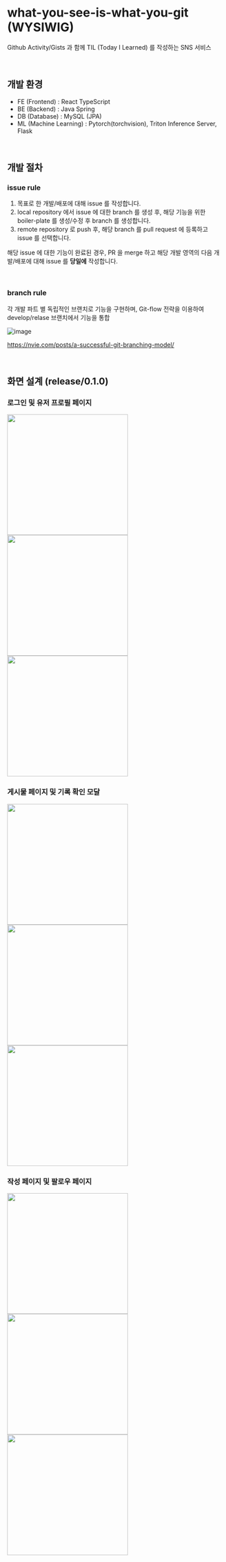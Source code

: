 # what-you-see-is-what-you-git (WYSIWIG)

Github Activity/Gists 과 함께 TIL (Today I Learned) 를 작성하는 SNS 서비스

<br />

## 개발 환경

- FE (Frontend) : React TypeScript
- BE (Backend) : Java Spring
- DB (Database) : MySQL (JPA)
- ML (Machine Learning) : Pytorch(torchvision), Triton Inference Server, Flask

<br />

## 개발 절차

### issue rule

1. 목표로 한 개발/배포에 대해 issue 를 작성합니다.
2. local repository 에서 issue 에 대한 branch 를 생성 후, 해당 기능을 위한 boiler-plate 를 생성/수정 후 branch 를 생성합니다. 
3. remote repository 로 push 후, 해당 branch 를 pull request 에 등록하고 issue 를 선택합니다. 

해당 issue 에 대한 기능이 완료된 경우, PR 을 merge 하고 해당 개발 영역의 다음 개발/배포에 대해 issue 를 __당일에__ 작성합니다.  

<br />

### branch rule

각 개발 파트 별 독립적인 브랜치로 기능을 구현하며, Git-flow 전략을 이용하여 develop/relase 브랜치에서 기능을 통합

![image](https://user-images.githubusercontent.com/50660684/135558970-a12e4a7f-1929-42fa-afc2-c7f39a271b3f.png)

<https://nvie.com/posts/a-successful-git-branching-model/>

<br />

## 화면 설계 (release/0.1.0)

### 로그인 및 유저 프로필 페이지

<div>
<img src="https://user-images.githubusercontent.com/50660684/143395563-31bd167b-8a34-4732-9640-9fe78203648d.png" height="280"/>
<img src="https://user-images.githubusercontent.com/50660684/143396259-fa5b1d36-cd50-4642-8e5d-b279997e68c5.png" height="280" />
<img src="https://user-images.githubusercontent.com/50660684/143396666-10329368-c3c0-4da8-98cf-8f7f9778b05c.png" height="280" />
</div>

### 게시물 페이지 및 기록 확인 모달

<div>
<img src="https://user-images.githubusercontent.com/50660684/143396438-9d66e718-5d75-462d-9b51-4b7b0ec65323.png" height="280" />
<img src="https://user-images.githubusercontent.com/50660684/143397118-40f43d35-b150-4bf7-b40c-c635eb0677e0.png" height="280" />
<img src="https://user-images.githubusercontent.com/50660684/143396750-9cf50d21-de30-46fe-9231-24614fcf347e.png" height="280" />
</div>

### 작성 페이지 및 팔로우 페이지

<div>
<img src="https://user-images.githubusercontent.com/50660684/143397339-2034e977-c1dd-424a-9140-1035fd18c2a4.png" height="280" />
<img src="https://user-images.githubusercontent.com/50660684/143397245-10505d79-d28c-4ae1-9a7e-f6ff7642c781.png" height="280" />
<img src="https://user-images.githubusercontent.com/50660684/143397515-bbf2b5b5-07c8-4f4b-83e5-920c3d7d7be1.png" height="280" />
</div>

